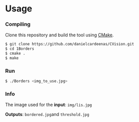 # Usage

### Compiling

Clone this repository and build the tool using [CMake](http://www.cmake.org/download/).

```sh
$ git clone https://github.com/danielcardeenas/CVision.git
$ cd 1Borders
$ cmake .
$ make
```
### Run
```sh
$ ./Borders <img_to_use.jpg>
```

### Info
The image used for the **input**: ```img/lis.jpg```

**Outputs**: ```bordered.jpg```and ```threshold.jpg```
